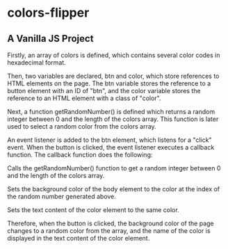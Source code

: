 # colors-flipper
## A Vanilla JS Project
Firstly, an array of colors is defined, which contains several color codes in hexadecimal format.

Then, two variables are declared, btn and color, which store references to HTML elements on the page. The btn variable stores the reference to a button element with an ID of "btn", and the color variable stores the reference to an HTML element with a class of "color".

Next, a function getRandomNumber() is defined which returns a random integer between 0 and the length of the colors array. This function is later used to select a random color from the colors array.

An event listener is added to the btn element, which listens for a "click" event. When the button is clicked, the event listener executes a callback function. The callback function does the following:

Calls the getRandomNumber() function to get a random integer between 0 and the length of the colors array.

Sets the background color of the body element to the color at the index of the random number generated above.

Sets the text content of the color element to the same color.

Therefore, when the button is clicked, the background color of the page changes to a random color from the array, and the name of the color is displayed in the text content of the color element.
